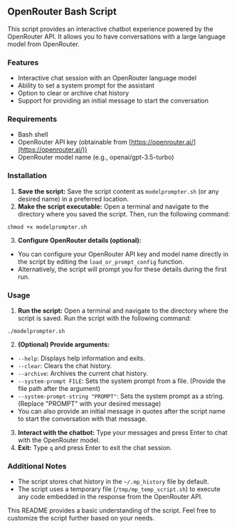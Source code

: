 ## OpenRouter Bash Script

This script provides an interactive chatbot experience powered by the OpenRouter API. It allows you to have conversations with a large language model from OpenRouter.

### Features

* Interactive chat session with an OpenRouter language model
* Ability to set a system prompt for the assistant
* Option to clear or archive chat history
* Support for providing an initial message to start the conversation

### Requirements

* Bash shell
* OpenRouter API key (obtainable from [https://openrouter.ai/](https://openrouter.ai/))
* OpenRouter model name (e.g., openai/gpt-3.5-turbo)

### Installation

1. **Save the script:** Save the script content as `modelprompter.sh` (or any desired name) in a preferred location. 
2. **Make the script executable:** Open a terminal and navigate to the directory where you saved the script. Then, run the following command:

```
chmod +x modelprompter.sh
```

3. **Configure OpenRouter details (optional):**
  * You can configure your OpenRouter API key and model name directly in the script by editing the `load_or_prompt_config` function.
  * Alternatively, the script will prompt you for these details during the first run.

### Usage

1. **Run the script:** Open a terminal and navigate to the directory where the script is saved. Run the script with the following command:

```
./modelprompter.sh
```

2. **(Optional) Provide arguments:**
  * `--help`: Displays help information and exits.
  * `--clear`: Clears the chat history.
  * `--archive`: Archives the current chat history.
  * `--system-prompt FILE`: Sets the system prompt from a file. (Provide the file path after the argument)
  * `--system-prompt-string "PROMPT"`: Sets the system prompt as a string. (Replace "PROMPT" with your desired message)
  * You can also provide an initial message in quotes after the script name to start the conversation with that message.

3. **Interact with the chatbot:** Type your messages and press Enter to chat with the OpenRouter model.
4. **Exit:** Type `q` and press Enter to exit the chat session.

### Additional Notes

* The script stores chat history in the `~/.mp_history` file by default.
* The script uses a temporary file (`/tmp/mp_temp_script.sh`) to execute any code embedded in the response from the OpenRouter API.

This README provides a basic understanding of the script.  Feel free to customize the script further based on your needs.
